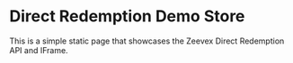 Direct Redemption Demo Store
============================

This is a simple static page that showcases the Zeevex Direct Redemption API and IFrame.
